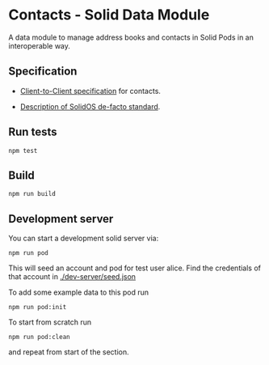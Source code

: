# Contacts - Solid Data Module

A data module to manage address books and contacts in Solid Pods in an interoperable way.

## Specification

- [Client-to-Client specification](https://github.com/solid/contacts) for contacts.

- [Description of SolidOS de-facto standard](https://pdsinterop.org/conventions/addressbook/).

## Run tests

```shell
npm test
```

## Build

```shell
npm run build
```

## Development server

You can start a development solid server via:

```shell
npm run pod
```

This will seed an account and pod for test user alice. Find the credentials of that account in [./dev-server/seed.json](./dev-server/seed.json)

To add some example data to this pod run

```shell
npm run pod:init
```

To start from scratch run

```shell
npm run pod:clean
```

and repeat from start of the section.
